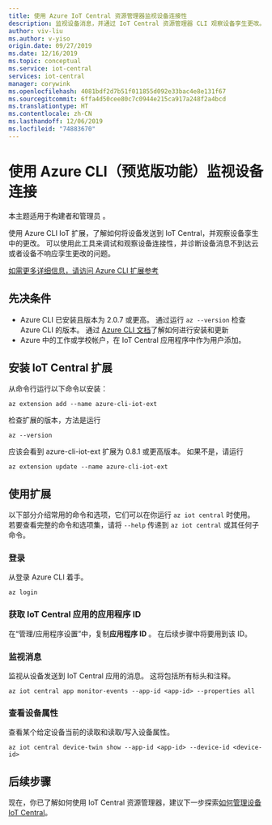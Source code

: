 ```yaml
---
title: 使用 Azure IoT Central 资源管理器监视设备连接性
description: 监视设备消息，并通过 IoT Central 资源管理器 CLI 观察设备孪生更改。
author: viv-liu
ms.author: v-yiso
origin.date: 09/27/2019
ms.date: 12/16/2019
ms.topic: conceptual
ms.service: iot-central
services: iot-central
manager: corywink
ms.openlocfilehash: 4081bdf2d7b51f011855d092e33bac4e8e131f67
ms.sourcegitcommit: 6ffa4d50cee80c7c0944e215ca917a248f2a4bcd
ms.translationtype: HT
ms.contentlocale: zh-CN
ms.lasthandoff: 12/06/2019
ms.locfileid: "74883670"
---
```

# <a name="monitor-device-connectivity-using-azure-cli-preview-features"></a>使用 Azure CLI（预览版功能）监视设备连接

本主题适用于构建者和管理员  。

使用 Azure CLI IoT 扩展，了解如何将设备发送到 IoT Central，并观察设备孪生中的更改。 可以使用此工具来调试和观察设备连接性，并诊断设备消息不到达云或者设备不响应孪生更改的问题。

[如需更多详细信息，请访问 Azure CLI 扩展参考](https://docs.microsoft.com/cli/azure/ext/azure-cli-iot-ext/iot/central)

## <a name="prerequisites"></a>先决条件

+ Azure CLI 已安装且版本为 2.0.7 或更高。 通过运行 `az --version` 检查 Azure CLI 的版本。 通过 [Azure CLI 文档](/cli/install-azure-cli)了解如何进行安装和更新
+ Azure 中的工作或学校帐户，在 IoT Central 应用程序中作为用户添加。

## <a name="install-the-iot-central-extension"></a>安装 IoT Central 扩展

从命令行运行以下命令以安装：

```cmd/sh
az extension add --name azure-cli-iot-ext
```

检查扩展的版本，方法是运行 
```cmd/sh
az --version
```
应该会看到 azure-cli-iot-ext 扩展为 0.8.1 或更高版本。 如果不是，请运行
```cmd/sh
az extension update --name azure-cli-iot-ext
```

## <a name="using-the-extension"></a>使用扩展

以下部分介绍常用的命令和选项，它们可以在你运行 `az iot central` 时使用。 若要查看完整的命令和选项集，请将 `--help` 传递到 `az iot central` 或其任何子命令。

### <a name="login"></a>登录

从登录 Azure CLI 着手。 

```cmd/sh
az login
```

### <a name="get-the-application-id-of-your-iot-central-app"></a>获取 IoT Central 应用的应用程序 ID
在“管理/应用程序设置”中，复制**应用程序 ID**  。 在后续步骤中将要用到该 ID。

### <a name="monitor-messages"></a>监视消息
监视从设备发送到 IoT Central 应用的消息。 这将包括所有标头和注释。

```cmd/sh
az iot central app monitor-events --app-id <app-id> --properties all
```

### <a name="view-device-properties"></a>查看设备属性
查看某个给定设备当前的读取和读取/写入设备属性。

```cmd/sh
az iot central device-twin show --app-id <app-id> --device-id <device-id>
```

## <a name="next-steps"></a>后续步骤

现在，你已了解如何使用 IoT Central 资源管理器，建议下一步探索[如何管理设备 IoT Central](howto-manage-devices.md)。
